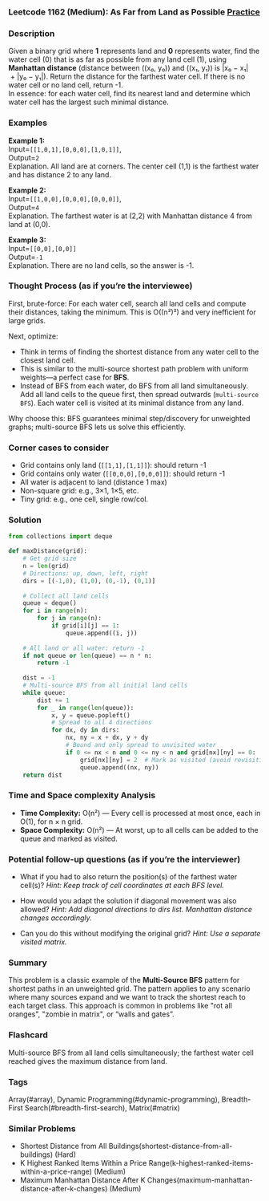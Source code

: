 ### Leetcode 1162 (Medium): As Far from Land as Possible [Practice](https://leetcode.com/problems/as-far-from-land-as-possible)

### Description  
Given a binary grid where **1** represents land and **0** represents water, find the water cell (0) that is as far as possible from any land cell (1), using **Manhattan distance** (distance between \((x₀, y₀)\) and \((x₁, y₁)\) is |x₀ − x₁| + |y₀ − y₁|). Return the distance for the farthest water cell. If there is no water cell or no land cell, return -1.  
In essence: for each water cell, find its nearest land and determine which water cell has the largest such minimal distance.

### Examples

**Example 1:**  
Input=`[[1,0,1],[0,0,0],[1,0,1]]`,  
Output=`2`  
Explanation. All land are at corners. The center cell (1,1) is the farthest water and has distance 2 to any land.

**Example 2:**  
Input=`[[1,0,0],[0,0,0],[0,0,0]]`,  
Output=`4`  
Explanation. The farthest water is at (2,2) with Manhattan distance 4 from land at (0,0).

**Example 3:**  
Input=`[[0,0],[0,0]]`  
Output=`-1`  
Explanation. There are no land cells, so the answer is -1.

### Thought Process (as if you’re the interviewee)  

First, brute-force: For each water cell, search all land cells and compute their distances, taking the minimum. This is O((n²)²) and very inefficient for large grids.

Next, optimize:
- Think in terms of finding the shortest distance from any water cell to the closest land cell.
- This is similar to the multi-source shortest path problem with uniform weights—a perfect case for **BFS**.
- Instead of BFS from each water, do BFS from all land simultaneously. Add all land cells to the queue first, then spread outwards (`multi-source BFS`). Each water cell is visited at its minimal distance from any land.

Why choose this: BFS guarantees minimal step/discovery for unweighted graphs; multi-source BFS lets us solve this efficiently.

### Corner cases to consider  
- Grid contains only land (`[[1,1],[1,1]]`): should return -1  
- Grid contains only water (`[[0,0,0],[0,0,0]]`): should return -1  
- All water is adjacent to land (distance 1 max)  
- Non-square grid: e.g., 3×1, 1×5, etc.  
- Tiny grid: e.g., one cell, single row/col.

### Solution

```python
from collections import deque

def maxDistance(grid):
    # Get grid size
    n = len(grid)
    # Directions: up, down, left, right
    dirs = [(-1,0), (1,0), (0,-1), (0,1)]
    
    # Collect all land cells
    queue = deque()
    for i in range(n):
        for j in range(n):
            if grid[i][j] == 1:
                queue.append((i, j))
    
    # All land or all water: return -1
    if not queue or len(queue) == n * n:
        return -1
    
    dist = -1
    # Multi-source BFS from all initial land cells
    while queue:
        dist += 1
        for _ in range(len(queue)):
            x, y = queue.popleft()
            # Spread to all 4 directions
            for dx, dy in dirs:
                nx, ny = x + dx, y + dy
                # Bound and only spread to unvisited water
                if 0 <= nx < n and 0 <= ny < n and grid[nx][ny] == 0:
                    grid[nx][ny] = 2  # Mark as visited (avoid revisiting)
                    queue.append((nx, ny))
    return dist
```

### Time and Space complexity Analysis  

- **Time Complexity:** O(n²) — Every cell is processed at most once, each in O(1), for n × n grid.
- **Space Complexity:** O(n²) — At worst, up to all cells can be added to the queue and marked as visited.

### Potential follow-up questions (as if you’re the interviewer)  

- What if you had to also return the position(s) of the farthest water cell(s)?
  *Hint: Keep track of cell coordinates at each BFS level.*

- How would you adapt the solution if diagonal movement was also allowed?
  *Hint: Add diagonal directions to dirs list. Manhattan distance changes accordingly.*

- Can you do this without modifying the original grid?
  *Hint: Use a separate visited matrix.*

### Summary
This problem is a classic example of the **Multi-Source BFS** pattern for shortest paths in an unweighted grid. The pattern applies to any scenario where many sources expand and we want to track the shortest reach to each target class. This approach is common in problems like "rot all oranges", "zombie in matrix", or “walls and gates”.


### Flashcard
Multi-source BFS from all land cells simultaneously; the farthest water cell reached gives the maximum distance from land.

### Tags
Array(#array), Dynamic Programming(#dynamic-programming), Breadth-First Search(#breadth-first-search), Matrix(#matrix)

### Similar Problems
- Shortest Distance from All Buildings(shortest-distance-from-all-buildings) (Hard)
- K Highest Ranked Items Within a Price Range(k-highest-ranked-items-within-a-price-range) (Medium)
- Maximum Manhattan Distance After K Changes(maximum-manhattan-distance-after-k-changes) (Medium)